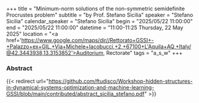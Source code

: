 +++
title = "Minimum-norm solutions of the non-symmetric semidefinite Procrustes problem"
subtitle = "by Prof. Stefano Sicilia"
speaker = "Stefano Sicilia"
calendar_speaker = "Stefano Sicilia"
begin = "2025/05/22  11:00:00"
end = "2025/05/22  11:00:00"
datetime = "11:00-11:25 Thursday, 22 May 2025"
location = "<a href='https://www.google.com/maps/dir//Rettorato+GSSI+-+Palazzo+ex+GIL,+Via+Michele+Iacobucci,+2,+67100+L'Aquila+AQ,+Italy/@42.3443938,13.3153852'>Auditorium, Rectorate</a>"
tags = "a_s_w"
+++

### Abstract
{{< redirect url="https://github.com/ftudisco/Workshop-hidden-structures-in-dynamical-systems-optimization-and-machine-learning-GSSI/blob/main/contributed/abstract_sicilia_stefano.pdf" >}}
